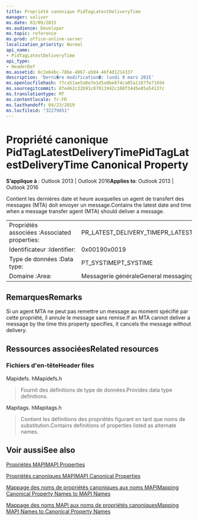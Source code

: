 ```yaml
---
title: Propriété canonique PidTagLatestDeliveryTime
manager: soliver
ms.date: 03/09/2015
ms.audience: Developer
ms.topic: reference
ms.prod: office-online-server
localization_priority: Normal
api_name:
- PidTagLatestDeliveryTime
api_type:
- HeaderDef
ms.assetid: 6c2e64bc-786e-4867-a504-46f4d1214337
description: 'Derni�re modification�: lundi 9 mars 2015'
ms.openlocfilehash: 77ca51ae5a0e7e1d5a9be8f4ca05a1187fe71694
ms.sourcegitcommit: 8fe462c32b91c87911942c188f3445e85a54137c
ms.translationtype: MT
ms.contentlocale: fr-FR
ms.lasthandoff: 04/23/2019
ms.locfileid: "32279851"
---
```

# <a name="pidtaglatestdeliverytime-canonical-property"></a><span data-ttu-id="a0d45-103">Propriété canonique PidTagLatestDeliveryTime</span><span class="sxs-lookup"><span data-stu-id="a0d45-103">PidTagLatestDeliveryTime Canonical Property</span></span>

  
  
<span data-ttu-id="a0d45-104">**S’applique à** : Outlook 2013 | Outlook 2016</span><span class="sxs-lookup"><span data-stu-id="a0d45-104">**Applies to**: Outlook 2013 | Outlook 2016</span></span> 
  
<span data-ttu-id="a0d45-105">Contient les dernières date et heure auxquelles un agent de transfert des messages (MTA) doit envoyer un message.</span><span class="sxs-lookup"><span data-stu-id="a0d45-105">Contains the latest date and time when a message transfer agent (MTA) should deliver a message.</span></span> 
  
|||
|:-----|:-----|
|<span data-ttu-id="a0d45-106">Propriétés associées :</span><span class="sxs-lookup"><span data-stu-id="a0d45-106">Associated properties:</span></span>  <br/> |<span data-ttu-id="a0d45-107">PR_LATEST_DELIVERY_TIME</span><span class="sxs-lookup"><span data-stu-id="a0d45-107">PR_LATEST_DELIVERY_TIME</span></span>  <br/> |
|<span data-ttu-id="a0d45-108">Identificateur :</span><span class="sxs-lookup"><span data-stu-id="a0d45-108">Identifier:</span></span>  <br/> |<span data-ttu-id="a0d45-109">0x0019</span><span class="sxs-lookup"><span data-stu-id="a0d45-109">0x0019</span></span>  <br/> |
|<span data-ttu-id="a0d45-110">Type de données :</span><span class="sxs-lookup"><span data-stu-id="a0d45-110">Data type:</span></span>  <br/> |<span data-ttu-id="a0d45-111">PT_SYSTIME</span><span class="sxs-lookup"><span data-stu-id="a0d45-111">PT_SYSTIME</span></span>  <br/> |
|<span data-ttu-id="a0d45-112">Domaine :</span><span class="sxs-lookup"><span data-stu-id="a0d45-112">Area:</span></span>  <br/> |<span data-ttu-id="a0d45-113">Messagerie générale</span><span class="sxs-lookup"><span data-stu-id="a0d45-113">General messaging</span></span>  <br/> |
   
## <a name="remarks"></a><span data-ttu-id="a0d45-114">Remarques</span><span class="sxs-lookup"><span data-stu-id="a0d45-114">Remarks</span></span>

<span data-ttu-id="a0d45-115">Si un agent MTA ne peut pas remettre un message au moment spécifié par cette propriété, il annule le message sans remise.</span><span class="sxs-lookup"><span data-stu-id="a0d45-115">If an MTA cannot deliver a message by the time this property specifies, it cancels the message without delivery.</span></span> 
  
## <a name="related-resources"></a><span data-ttu-id="a0d45-116">Ressources associées</span><span class="sxs-lookup"><span data-stu-id="a0d45-116">Related resources</span></span>

### <a name="header-files"></a><span data-ttu-id="a0d45-117">Fichiers d'en-tête</span><span class="sxs-lookup"><span data-stu-id="a0d45-117">Header files</span></span>

<span data-ttu-id="a0d45-118">Mapidefs. h</span><span class="sxs-lookup"><span data-stu-id="a0d45-118">Mapidefs.h</span></span>
  
> <span data-ttu-id="a0d45-119">Fournit des définitions de type de données.</span><span class="sxs-lookup"><span data-stu-id="a0d45-119">Provides data type definitions.</span></span>
    
<span data-ttu-id="a0d45-120">Mapitags. h</span><span class="sxs-lookup"><span data-stu-id="a0d45-120">Mapitags.h</span></span>
  
> <span data-ttu-id="a0d45-121">Contient les définitions des propriétés figurant en tant que noms de substitution.</span><span class="sxs-lookup"><span data-stu-id="a0d45-121">Contains definitions of properties listed as alternate names.</span></span>
    
## <a name="see-also"></a><span data-ttu-id="a0d45-122">Voir aussi</span><span class="sxs-lookup"><span data-stu-id="a0d45-122">See also</span></span>



[<span data-ttu-id="a0d45-123">Propriétés MAPI</span><span class="sxs-lookup"><span data-stu-id="a0d45-123">MAPI Properties</span></span>](mapi-properties.md)
  
[<span data-ttu-id="a0d45-124">Propriétés canoniques MAPI</span><span class="sxs-lookup"><span data-stu-id="a0d45-124">MAPI Canonical Properties</span></span>](mapi-canonical-properties.md)
  
[<span data-ttu-id="a0d45-125">Mappage des noms de propriétés canoniques aux noms MAPI</span><span class="sxs-lookup"><span data-stu-id="a0d45-125">Mapping Canonical Property Names to MAPI Names</span></span>](mapping-canonical-property-names-to-mapi-names.md)
  
[<span data-ttu-id="a0d45-126">Mappage des noms MAPI aux noms de propriétés canoniques</span><span class="sxs-lookup"><span data-stu-id="a0d45-126">Mapping MAPI Names to Canonical Property Names</span></span>](mapping-mapi-names-to-canonical-property-names.md)

